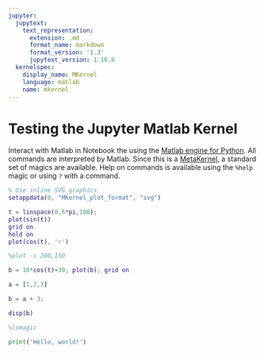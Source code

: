 ```yaml
---
jupyter:
  jupytext:
    text_representation:
      extension: .md
      format_name: markdown
      format_version: '1.3'
      jupytext_version: 1.16.6
  kernelspec:
    display_name: MKernel
    language: matlab
    name: mkernel
---
```


Testing the Jupyter Matlab Kernel
============

Interact with Matlab in Notebook the using the [Matlab engine for Python](https://www.mathworks.com/help/matlab/matlab-engine-for-python.html).  All commands are interpreted by Matlab.  Since this is a [MetaKernel](https://github.com/Calysto/metakernel), a standard set of magics are available.  Help on commands is available using the `%help` magic or using `?` with a command.

```matlab
% Use inline SVG graphics
setappdata(0, "MKernel_plot_format", "svg")
```

```matlab
t = linspace(0,6*pi,100);
plot(sin(t))
grid on
hold on
plot(cos(t), 'r')
```

```matlab
%plot -s 200,150
```

```matlab
b = 10*cos(t)+30; plot(b); grid on
```

```matlab
a = [1,2,3]
```

```matlab
b = a + 3;
```

```matlab
disp(b)
```

```matlab
%lsmagic
```

```python
print('Hello, world!')
```

```matlab

```
